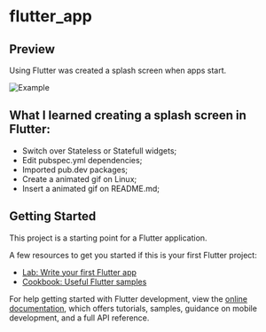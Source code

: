 # flutter_app

## Preview

Using Flutter was created a splash screen when apps start.

![Example](https://github.com/gkpiccoli/flutterSplashScreen/blob/main/appteste.gif)


## What I learned creating a splash screen in Flutter:

- Switch over Stateless or Statefull widgets;
- Edit pubspec.yml dependencies;
- Imported pub.dev packages;
- Create a animated gif on Linux;
- Insert a animated gif on README.md;

## Getting Started

This project is a starting point for a Flutter application.

A few resources to get you started if this is your first Flutter project:

- [Lab: Write your first Flutter app](https://docs.flutter.dev/get-started/codelab)
- [Cookbook: Useful Flutter samples](https://docs.flutter.dev/cookbook)

For help getting started with Flutter development, view the
[online documentation](https://docs.flutter.dev/), which offers tutorials,
samples, guidance on mobile development, and a full API reference.
